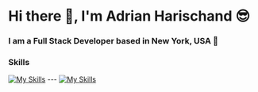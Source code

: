 # Hi there 👋, I'm Adrian Harischand 😎
### I am a Full Stack Developer based in New York, USA 📍
### Skills
[![My Skills](https://skillicons.dev/icons?i=html,css,js,python)](https://skillicons.dev) --- [![My Skills](https://skillicons.dev/icons?i=bootstrap,react,express,flask)](https://skillicons.dev)


